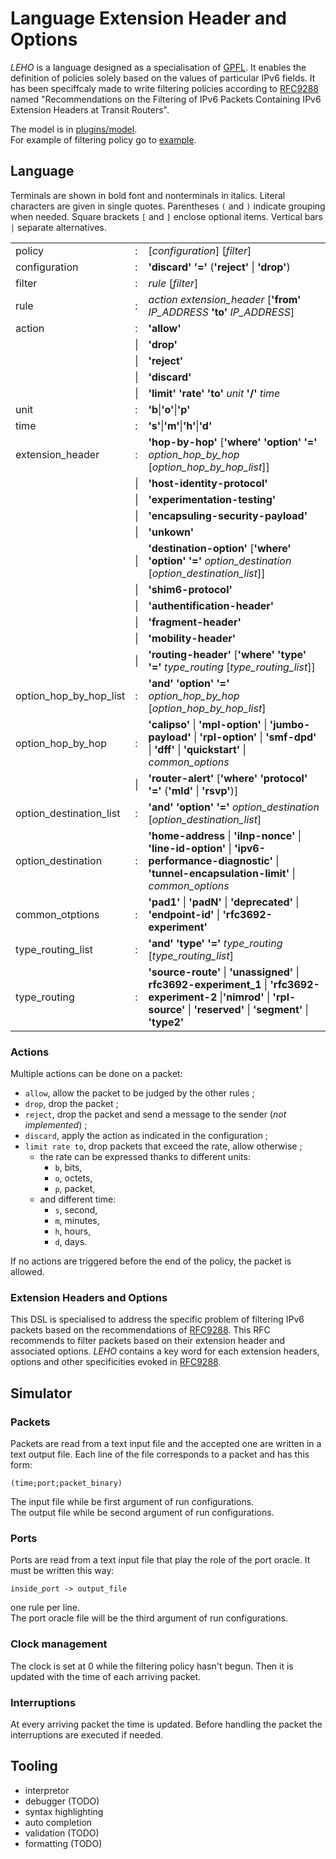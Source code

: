 # Language Extension Header and Options

$LEHO$ is a language designed as a specialisation of [GPFL](https://github.com/diverse-project/5Lang_GPFL/tree/67140a90ba70a2b6b9d66454a4ccca9c28460c9f). It enables the definition of policies solely based on the values of particular IPv6 fields. It has been speciffcaly made to write filtering policies according to [RFC9288](https://www.rfc-editor.org/rfc/rfc9288) named "Recommendations on the Filtering of IPv6 Packets Containing IPv6 Extension Headers at Transit Routers".

The model is in [plugins/model](./plugins/fr.inria.diverse.melanger.leho/model/leho%20class%20diagram.jpg).  
For example of filtering policy go to [example](./example/).

## Language

Terminals are shown in bold font and nonterminals in italics. Literal characters are given in single quotes. Parentheses `(` and `)` indicate grouping when needed. Square brackets `[` and `]` enclose optional items. Vertical bars `|` separate alternatives.

||||
|-|-|-|
|policy|:|[*configuration*] [*filter*]|
|configuration|:|**'discard'** **'='** (**'reject'** \| **'drop'**)|
|filter|:|*rule* [*filter*]|
|rule|:|*action* *extension_header* [**'from'** *IP_ADDRESS* **'to'** *IP_ADDRESS*]|
|action|:|**'allow'**|
||\||**'drop'**|
||\||**'reject'**|
||\||**'discard'**|
||\||**'limit'** **'rate'** **'to'** *unit* **'/'** *time*|
|unit|:|**'b**\|**'o'**\|**'p'**|
|time|:|**'s'**\|**'m'**\|**'h'**\|**'d'**|
|extension_header|:|**'hop-by-hop'** [**'where'** **'option'** **'='** *option_hop_by_hop* [*option_hop_by_hop_list*]]|
||\||**'host-identity-protocol'**|
||\||**'experimentation-testing'**|
||\||**'encapsuling-security-payload'**|
||\||**'unkown'**|
||\||**'destination-option'** [**'where'** **'option'** **'='** *option_destination* [*option_destination_list*]]|
||\||**'shim6-protocol'**|
||\||**'authentification-header'**|
||\||**'fragment-header'**|
||\||**'mobility-header'**|
||\||**'routing-header'** [**'where'** **'type'** **'='** *type_routing* [*type_routing_list*]]|
|option_hop_by_hop_list|:| **'and'** **'option'** **'='** *option_hop_by_hop* [*option_hop_by_hop_list*]|
|option_hop_by_hop|:|**'calipso'** \| **'mpl-option'** \| **'jumbo-payload'** \| **'rpl-option'** \| **'smf-dpd'** \| **'dff'** \| **'quickstart'** \| *common_options*|
||\||**'router-alert'** [**'where'** **'protocol'** **'='** (**'mld'** \| **'rsvp'**)]|
|option_destination_list|:|**'and'** **'option'** **'='** *option_destination* [*option_destination_list*]|
|option_destination|:|**'home-address** \| **'ilnp-nonce'** \| **'line-id-option'** \| **'ipv6-performance-diagnostic'** \| **'tunnel-encapsulation-limit'** \| *common_options*|
|common_otptions|:|**'pad1'** \| **'padN'** \| **'deprecated'** \| **'endpoint-id'** \| **'rfc3692-experiment'**|
|type_routing_list|:|**'and'** **'type'** **'='** *type_routing* [*type_routing_list*]|
|type_routing|:|**'source-route'** \| **'unassigned'** \| **rfc3692-experiment_1** \| **'rfc3692-experiment-2** \|**'nimrod'** \| **'rpl-source'** \| **'reserved'** \| **'segment'** \| **'type2'**|

### Actions

Multiple actions can be done on a packet:
- `allow`, allow the packet to be judged by the other rules ;
- `drop`, drop the packet ;
- `reject`, drop the packet and send a message to the sender (*not implemented*) ;
- `discard`, apply the action as indicated in the configuration ;
- `limit rate to`, drop packets that exceed the rate, allow otherwise ;
  - the rate can be expressed thanks to different units:
    - `b`, bits,
    - `o`, octets,
    - `p`, packet,
  - and different time:
    - `s`, second,
    - `m`, minutes,
    - `h`, hours,
    - `d`, days.

If no actions are triggered before the end of the policy, the packet is allowed.

### Extension Headers and Options

This DSL is specialised to address the specific problem of filtering IPv6 packets based on the recommendations of [RFC9288](https://www.rfc-editor.org/rfc/rfc9288).
This RFC recommends to filter packets based on their extension header and associated options. $LEHO$ contains a key word for each extension headers, options and other specificities evoked in [RFC9288](https://www.rfc-editor.org/rfc/rfc9288).

## Simulator
### Packets
Packets are read from a text input file and the accepted one are written in a text output file.
Each line of the file corresponds to a packet and has this form:
```
(time;port;packet_binary)
```
The input file while be first argument of run configurations.  
The output file while be second argument of run configurations.

### Ports
Ports are read from a text input file that play the role of the port oracle. It must be written this way:
```
inside_port -> output_file
```
one rule per line.  
The port oracle file will be the third argument of run configurations.

### Clock management 
The clock is set at 0 while the filtering policy hasn't begun. Then it is updated with the time of each arriving packet.

### Interruptions
At every arriving packet the time is updated. Before handling the packet the interruptions are executed if needed.

## Tooling

- interpretor
- debugger (TODO)
- syntax highlighting 
- auto completion
- validation (TODO)
- formatting (TODO)